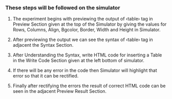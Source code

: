 ### These steps will be followed on the simulator

1. The experiment begins with previewing the output of ‹table› tag in Preview Section given at the top of the Simulator by giving the values for Rows, Columns, Align, Bgcolor, Border, Width and Height in Simulator.

2. After previewing the output we can see the syntax of ‹table› tag in adjacent the Syntax Section.

3. After Understanding the Syntax, write HTML code for inserting a Table in the Write Code Section given at the left bottom of simulator.

4. If there will be any error in the code then Simulator will highlight that error so that it can be rectified.

5. Finally after rectifying the errors the result of correct HTML code can be seen in the adjacent Preview Result Section.
